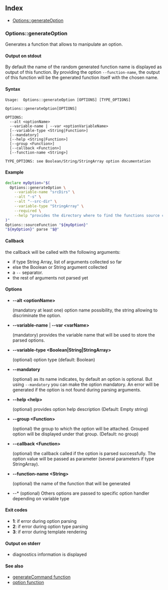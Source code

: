## Index

* [Options::generateOption](#optionsgenerateoption)

### Options::generateOption

Generates a function that allows to manipulate an option.

#### Output on stdout

By default the name of the random generated function name
is displayed as output of this function.
By providing the option `--function-name`, the output of this
function will be the generated function itself with the chosen name.

#### Syntax

```text
Usage:  Options::generateOption [OPTIONS] [TYPE_OPTIONS]

Options::generateOption[OPTIONS]

OPTIONS:
  --alt <optionName>
  --variable-name | --var <optionVariableName>
  [--variable-type <String|Function>]
  [--mandatory]
  [--help <String|Function>]
  [--group <Function>]
  [--callback <Function>]
  [--function-name <String>]

TYPE_OPTIONS: see Boolean/String/StringArray option documentation
```

#### Example

```bash
declare myOption="$(
  Options::generateOption \
    --variable-name "srcDirs" \
    --alt "-s" \
    --alt "--src-dir" \
    --variable-type "StringArray" \
    --required \
    --help "provides the directory where to find the functions source code."
)"
Options::sourceFunction "${myOption}"
"${myOption}" parse "$@"
```

#### Callback

the callback will be called with the following arguments:

* if type String Array, list of arguments collected so far
* else the Boolean or String argument collected
* a `--` separator.
* the rest of arguments not parsed yet

#### Options

* **--alt \<optionName\>**

  (mandatory at least one) option name possibility, the string allowing to discriminate the option.

* **--variable-name** | **--var \<varName\>**

  (mandatory) provides the variable name that will be used to store the parsed options.

* **--variable-type \<Boolean|String|StringArray\>**

  (optional) option type (default: Boolean)

* **--mandatory**

  (optional) as its name indicates, by default an option is optional. But using `--mandatory` you can make the option mandatory. An error will be generated if the option is not found during parsing arguments.

* **--help \<help\>**

  (optional) provides option help description (Default: Empty string)

* **--group \<Function\>**

  (optional) the group to which the option will be attached. Grouped option will be displayed under that group. (Default: no group)

* **--callback \<Function\>**

  (optional) the callback called if the option is parsed successfully. The option value will be passed as parameter (several parameters if type StringArray).

* **--function-name \<String\>**

  (optional) the name of the function that will be generated

* --* (optional) Others options are passed to specific option handler depending on variable type

#### Exit codes

* **1**: if error during option parsing
* **2**: if error during option type parsing
* **3**: if error during template rendering

#### Output on stderr

* diagnostics information is displayed

#### See also

* [generateCommand function](#/doc/guides/Options/generateCommand)
* [option function](#/doc/guides/Options/functionOption)
